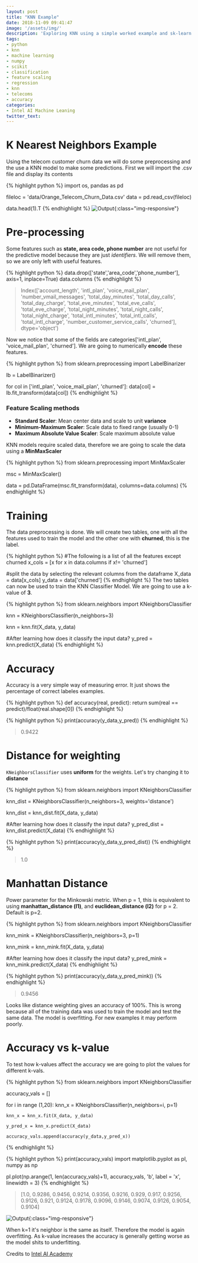 ```yaml
---
layout: post
title: "KNN Example"
date: 2018-11-09 09:41:47
image: '/assets/img/'
description: 'Exploring KNN using a simple worked example and sk-learn'
tags:
- python
- knn
- machine learning
- numpy
- scikit
- classification
- feature scaling
- regression
- knn
- telecoms
- accuracy
categories:
- Intel AI Machine Leaning
twitter_text: 
---
```


# K Nearest Neighbors Example

Using the telecom customer churn data we will do some preprocessing and the use a KNN model to make some predictions. First we will import the .csv file and display its contents

{% highlight python %}
import os, pandas as pd

fileloc = 'data/Orange_Telecom_Churn_Data.csv'
data = pd.read_csv(fileloc)

data.head(1).T
{% endhighlight %}
![Output](/assets/img/IntelAI/knn1.png){:class="img-responsive"}

# Pre-processing
Some features such as **state, area code, phone number** are not useful for the predictive model because they are just *identifiers*. We will remove them, so we are only left with useful features.

{% highlight python %}
data.drop(['state','area_code','phone_number'], axis=1, inplace=True)
data.columns
{% endhighlight %}
>Index(['account_length', 'intl_plan', 'voice_mail_plan',
       'number_vmail_messages', 'total_day_minutes', 'total_day_calls',
       'total_day_charge', 'total_eve_minutes', 'total_eve_calls',
       'total_eve_charge', 'total_night_minutes', 'total_night_calls',
       'total_night_charge', 'total_intl_minutes', 'total_intl_calls',
       'total_intl_charge', 'number_customer_service_calls', 'churned'],
      dtype='object')

Now we notice that some of the fields are categories['intl_plan', 'voice_mail_plan', 'churned']. We are going to numerically **encode** these features.

{% highlight python %}
from sklearn.preprocessing import LabelBinarizer

lb = LabelBinarizer()

for col in ['intl_plan', 'voice_mail_plan', 'churned']:
    data[col] = lb.fit_transform(data[col])
{% endhighlight %}

### Feature Scaling methods
 - **Standard Scaler**: Mean center data and scale to unit **variance**
 - **Minimum-Maximum Scaler**: Scale data to fixed range (usually 0-1)
 - **Maximum Absolute Value Scaler**: Scale maximum absolute value

KNN models require scaled data, therefore we are going to scale the data using a **MinMaxScaler**

{% highlight python %}
from sklearn.preprocessing import MinMaxScaler

msc = MinMaxScaler()

data = pd.DataFrame(msc.fit_transform(data), columns=data.columns)
{% endhighlight %}

# Training
The data preprocessing is done. We will create two tables, one with all the features used to train the model and the other one with **churned**, this is the label.

{% highlight python %}
#The following is a list of all the features except churned
x_cols = [x for x in data.columns if x!= 'churned']

#split the data by selecting the relevant columns from the dataframe
X_data = data[x_cols]
y_data = data['churned']
{% endhighlight %}
The two tables can now be used to train the KNN Classifier Model. We are going to use a k-value of **3**.

{% highlight python %}
from sklearn.neighbors import KNeighborsClassifier

knn = KNeighborsClassifier(n_neighbors=3)

knn = knn.fit(X_data, y_data)

#After learning how does it classify the input data?
y_pred = knn.predict(X_data)
{% endhighlight %}

# Accuracy
Accuracy is a very simple way of measuring error. It just shows the percentage of correct labeles examples.

{% highlight python %}
def accuracy(real, predict):
    return sum(real == predict)/float(real.shape[0])
{% endhighlight %}

{% highlight python %}
print(accuracy(y_data,y_pred))
{% endhighlight %}
> 0.9422

# Distance for weighting
`KNeighborsClassifier` uses **uniform** for the weights. Let's try changing it to **distance**

{% highlight python %}
from sklearn.neighbors import KNeighborsClassifier

knn_dist = KNeighborsClassifier(n_neighbors=3, weights='distance')

knn_dist = knn_dist.fit(X_data, y_data)

#After learning how does it classify the input data?
y_pred_dist = knn_dist.predict(X_data)
{% endhighlight %}

{% highlight python %}
print(accuracy(y_data,y_pred_dist))
{% endhighlight %}
>1.0

# Manhattan Distance
Power parameter for the Minkowski metric. When p = 1, this is equivalent to using **manhattan_distance (l1)**, and **euclidean_distance (l2)** for p = 2. Default is p=2.

{% highlight python %}
from sklearn.neighbors import KNeighborsClassifier

knn_mink = KNeighborsClassifier(n_neighbors=3, p=1)

knn_mink = knn_mink.fit(X_data, y_data)

#After learning how does it classify the input data?
y_pred_mink = knn_mink.predict(X_data)
{% endhighlight %}

{% highlight python %}
print(accuracy(y_data,y_pred_mink))
{% endhighlight %}
>0.9456

Looks like distance weighting gives an accuracy of 100%. This is wrong because all of the training data was used to train the model and test the same data. The model is overfitting. For new examples it may perform poorly.

# Accuracy vs k-value

To test how k-values affect the accuracy we are going to plot the values for different k-vals.

{% highlight python %}
from sklearn.neighbors import KNeighborsClassifier

accuracy_vals = []

for i in range (1,20):
    knn_x = KNeighborsClassifier(n_neighbors=i, p=1)
    
    knn_x = knn_x.fit(X_data, y_data)

    y_pred_x = knn_x.predict(X_data)
    
    accuracy_vals.append(accuracy(y_data,y_pred_x))
{% endhighlight %}

{% highlight python %}
print(accuracy_vals)
import matplotlib.pyplot as pl, numpy as np

pl.plot(np.arange(1, len(accuracy_vals)+1), accuracy_vals, 'b', label = 'x', linewidth = 3)
{% endhighlight %}
> [1.0, 0.9286, 0.9456, 0.9214, 0.9356, 0.9216, 0.929, 0.917, 0.9256, 0.9126, 0.921, 0.9124, 0.9178, 0.9096, 0.9146, 0.9074, 0.9126, 0.9054, 0.9104]

![Output](/assets/img/IntelAI/knn2.png){:class="img-responsive"}

When k=1 it's neighbor is the same as itself. Therefore the model is again overfitting. As k-value increases the accuracy is generally getting worse as the model shits to underfitting.

Credits to [Intel AI Academy](https://software.intel.com/en-us/home)













